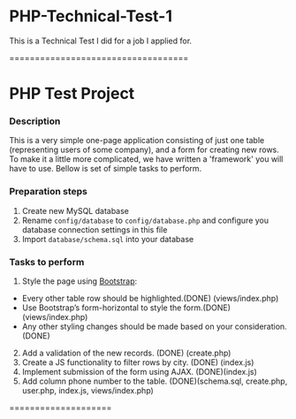 # PHP-Technical-Test-1
This is a Technical Test I did for a job I applied for.


===================================
# PHP Test Project

### Description
This is a very simple one-page application consisting of just one table (representing users of some company),
and a form for creating new rows. To make it a little more complicated, we have written a 'framework' you will have to use.
Bellow is set of simple tasks to perform.

### Preparation steps
1. Create new MySQL database
2. Rename `config/database` to `config/database.php` and configure you database connection settings in this file
3. Import `database/schema.sql` into your database

### Tasks to perform
1. Style the page using [Bootstrap](http://getbootstrap.com/):
  * Every other table row should be highlighted.(DONE) (views/index.php)
  * Use Bootstrap’s form-horizontal to style the form.(DONE) (views/index.php)
  * Any other styling changes should be made based on your consideration. (DONE)
2. Add a validation of the new records. (DONE) (create.php)
3. Create a JS functionality to filter rows by city. (DONE) (index.js)
4. Implement submission of the form using AJAX. (DONE)(index.js)
5. Add column phone number to the table. (DONE)(schema.sql, create.php, user.php, index.js, views/index.php)

====================
